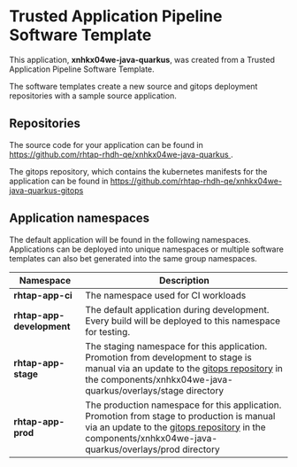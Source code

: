 # Trusted Application Pipeline Software Template

This application, **xnhkx04we-java-quarkus**, was created from a Trusted Application Pipeline Software Template.

The software templates create a new source and gitops deployment repositories with a sample source application. 

## Repositories

The source code for your application can be found in [https://github.com/rhtap-rhdh-qe/xnhkx04we-java-quarkus ](https://github.com/rhtap-rhdh-qe/xnhkx04we-java-quarkus ).
 
The gitops repository, which contains the kubernetes manifests for the application can be found in 
[https://github.com/rhtap-rhdh-qe/xnhkx04we-java-quarkus-gitops ](https://github.com/rhtap-rhdh-qe/xnhkx04we-java-quarkus-gitops ) 

## Application namespaces 

The default application will be found in the following namespaces. Applications can be deployed into unique namespaces or multiple software templates can also bet generated into the same group namespaces.  

|  Namespace   |  Description   |  
| -------- | -------- |
| **rhtap-app-ci** | The namespace used for CI workloads |
| **rhtap-app-development** | The default application during development. Every build will be deployed to this namespace for testing. |
| **rhtap-app-stage** | The staging namespace for this application. Promotion from development to stage is manual via an update to the [gitops repository](https://github.com/rhtap-rhdh-qe/xnhkx04we-java-quarkus-gitops ) in the components/xnhkx04we-java-quarkus/overlays/stage directory |
| **rhtap-app-prod** | The production namespace for this application. Promotion from stage to production is manual via an update to the [gitops repository](https://github.com/rhtap-rhdh-qe/xnhkx04we-java-quarkus-gitops ) in the components/xnhkx04we-java-quarkus/overlays/prod directory |